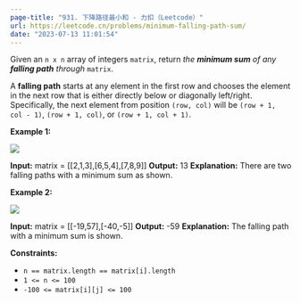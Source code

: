 ```yaml
---
page-title: "931. 下降路径最小和 - 力扣（Leetcode）"
url: https://leetcode.cn/problems/minimum-falling-path-sum/
date: "2023-07-13 11:01:54"
---
```

Given an `n x n` array of integers `matrix`, return *the **minimum sum** of any **falling path** through* `matrix`.

A **falling path** starts at any element in the first row and chooses the element in the next row that is either directly below or diagonally left/right. Specifically, the next element from position `(row, col)` will be `(row + 1, col - 1)`, `(row + 1, col)`, or `(row + 1, col + 1)`.

**Example 1:**

![](https://assets.leetcode.com/uploads/2021/11/03/failing1-grid.jpg)

**Input:** matrix = \[\[2,1,3\],\[6,5,4\],\[7,8,9\]\]
**Output:** 13
**Explanation:** There are two falling paths with a minimum sum as shown.

**Example 2:**

![](https://assets.leetcode.com/uploads/2021/11/03/failing2-grid.jpg)

**Input:** matrix = \[\[-19,57\],\[-40,-5\]\]
**Output:** -59
**Explanation:** The falling path with a minimum sum is shown.

**Constraints:**

-   `n == matrix.length == matrix[i].length`
-   `1 <= n <= 100`
-   `-100 <= matrix[i][j] <= 100`